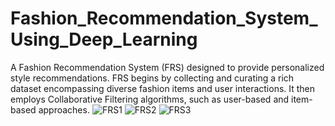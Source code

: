 # Fashion_Recommendation_System_Using_Deep_Learning
A Fashion Recommendation System (FRS) designed to provide personalized style recommendations. FRS begins by collecting and curating a rich dataset encompassing diverse fashion items and user interactions. It then employs Collaborative Filtering algorithms, such as user-based and item-based approaches.
![FRS1](https://github.com/Ammaiyappan007/Fashion_Recommendation_System_Using_Deep_Learning/assets/92157211/e5000ac5-1cbf-4614-8681-0c17dbaf6bac)
![FRS2](https://github.com/Ammaiyappan007/Fashion_Recommendation_System_Using_Deep_Learning/assets/92157211/80318247-1078-4682-9294-413c24e8c09d)
![FRS3](https://github.com/Ammaiyappan007/Fashion_Recommendation_System_Using_Deep_Learning/assets/92157211/3be1dbef-41bb-4f9a-9837-c01f7d29b9ad)
